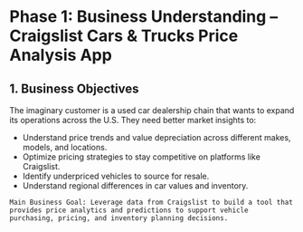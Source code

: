 # Phase 1: Business Understanding – Craigslist Cars & Trucks Price Analysis App

## 1. Business Objectives

The imaginary customer is a used car dealership chain that wants to expand its operations across the U.S. They need better market insights to:

- Understand price trends and value depreciation across different makes, models, and locations.
- Optimize pricing strategies to stay competitive on platforms like Craigslist.
- Identify underpriced vehicles to source for resale.
- Understand regional differences in car values and inventory.

```
Main Business Goal: Leverage data from Craigslist to build a tool that provides price analytics and predictions to support vehicle purchasing, pricing, and inventory planning decisions.
```